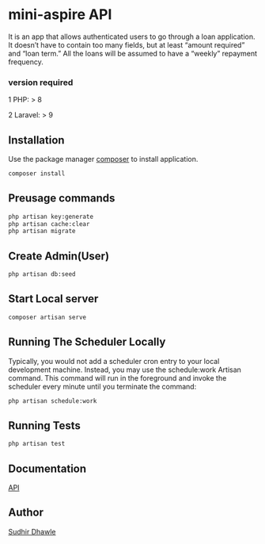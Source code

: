 # mini-aspire API

It is an app that allows authenticated users to go through a loan application. It doesn’t have to contain too many fields, but at least “amount required” and “loan term.” All the loans will be assumed to have a “weekly” repayment frequency.

### version required

1 PHP: > 8

2 Laravel: > 9

## Installation

Use the package manager [composer]() to install application.

```bash
composer install
```

## Preusage commands

```bash
php artisan key:generate
php artisan cache:clear
php artisan migrate
```

## Create Admin(User)

```bash
php artisan db:seed
```

## Start Local server

```bash
composer artisan serve
```

## Running The Scheduler Locally

Typically, you would not add a scheduler cron entry to your local development machine. Instead, you may use the schedule:work Artisan command. This command will run in the foreground and invoke the scheduler every minute until you terminate the command:

```bash
php artisan schedule:work
```

## Running Tests

```bash
php artisan test
```

## Documentation

[API](https://documenter.getpostman.com/view/998100/2s93m8xKp3)

## Author

[Sudhir Dhawle](https://www.linkedin.com/in/sudhirdhawle/)
